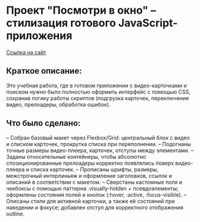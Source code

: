 # Проект "Посмотри в окно" – стилизация готового JavaScript-приложения
[Ссылка на сайт](https://itsbestusername.github.io/posmotri_v_okno/)

## Краткое описание:
Это учебная работа, где в готовом приложении с видео-карточками и поиском нужно было полностью оформить интерфейс с помощью CSS, сохранив логику работы скриптов (подгрузка карточек, переключение видео, прелоадеры, обработка ошибок).

## Что было сделано:
– Собран базовый макет через Flexbox/Grid: центральный блок с видео и списком карточек, прокрутка списка при переполнении.
– Подогнаны точные размеры видео-плеера, карточек, отступы между элементами.
– Заданы относительные контейнеры, чтобы абсолютно спозиционированные прелоадеры корректно появлялись поверх видео-плеера и списка карточек.
– Прописаны шрифты, размеры, межстрочный интерлиньяж и оформление заголовков, ссылок и описаний в соответствии с макетом.
– Сверстаны кастомные поля и чекбоксы с помощью паттерна .visually-hidden + псевдоэлементы; оформлены состояния полей и кнопок (:hover, :active, :focus-visible).
– Описаны стили для активной карточки, а также её состояний при наведении и фокусе; добавлен отступ для корректного отображения outline.
